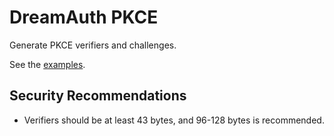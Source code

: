 # DreamAuth PKCE

Generate PKCE verifiers and challenges.

See the [examples](examples.ts).

## Security Recommendations

- Verifiers should be at least 43 bytes, and 96-128 bytes is recommended.
